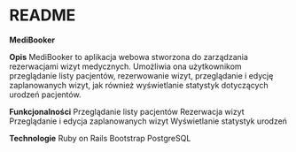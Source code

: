 # README

**MediBooker**

**Opis**
MediBooker to aplikacja webowa stworzona do zarządzania rezerwacjami wizyt medycznych. Umożliwia ona użytkownikom przeglądanie listy pacjentów, rezerwowanie wizyt, przeglądanie i edycję zaplanowanych wizyt, jak również wyświetlanie statystyk dotyczących urodzeń pacjentów.

**Funkcjonalności**
Przeglądanie listy pacjentów
Rezerwacja wizyt
Przeglądanie i edycja zaplanowanych wizyt
Wyświetlanie statystyk urodzeń

**Technologie**
Ruby on Rails
Bootstrap
PostgreSQL
